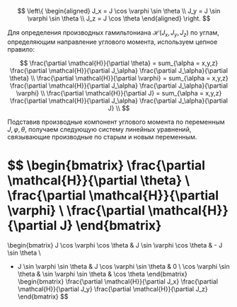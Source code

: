 $$
\left\{
\begin{aligned}
J_x = J \cos \varphi \sin \theta \\
J_y = J \sin \varphi \sin \theta \\
J_z = J \cos \theta
\end{aligned}
\right.
$$


Для определения производных гамильтониана $\mathcal{H}(J_x, J_y, J_z)$ по углам, определяющим направление углового момента, используем цепное правило:


$$
\frac{\partial \mathcal{H}}{\partial \theta} = sum_{\alpha = x,y,z} \frac{\partial \mathcal{H}}{\partial J_\alpha} \frac{\partial J_\alpha}{\partial \theta} \\
\frac{\partial \mathcal{H}}{\partial \varphi} = sum_{\alpha = x,y,z} \frac{\partial \mathcal{H}}{\partial J_\alpha} \frac{\partial J_\alpha}{\partial \varphi} \\
\frac{\partial \mathcal{H}}{\partial J} = sum_{\alpha = x,y,z} \frac{\partial \mathcal{H}}{\partial J_\alpha} \frac{\partial J_\alpha}{\partial J} \\
$$

Подставив производные компонент углового момента по переменным $J, \varphi, \theta$, получаем следующую систему линейных уравнений, связывающие производные по старым и новым переменным.

$$
\begin{bmatrix}
\frac{\partial \mathcal{H}}{\partial \theta} \\
\frac{\partial \mathcal{H}}{\partial \varphi} \\
\frac{\partial \mathcal{H}}{\partial J}
\end{bmatrix}
=
\begin{bmatrix}
J \cos \varphi \cos \theta & J \sin \varphi \cos \theta & - J \sin \theta \\
- J \sin \varphi \sin \theta & J \cos \varphi \sin \theta & 0 \\
\cos \varphi \sin \theta & \sin \varphi \sin \theta & \cos \theta 
\end{bmatrix}
\begin{bmatrix}
\frac{\partial \mathcal{H}}{\partial J_x}
\frac{\partial \mathcal{H}}{\partial J_y}
\frac{\partial \mathcal{H}}{\partial J_z}
\end{bmatrix}
$$

